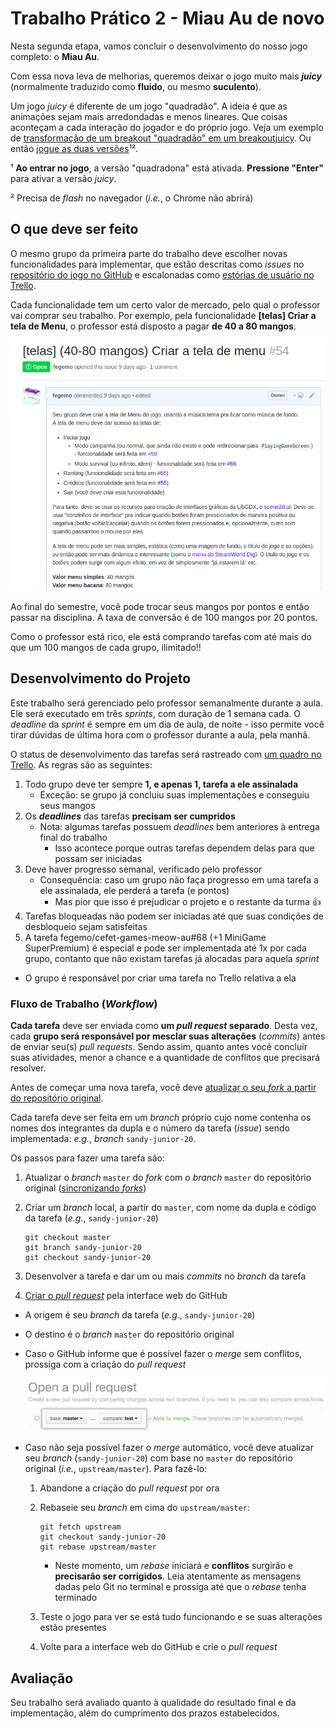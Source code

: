 # Trabalho Prático 2 - Miau Au **de novo**

Nesta segunda etapa, vamos concluir o desenvolvimento do nosso jogo completo:
o **Miau Au**.

Com essa nova leva de melhorias, queremos deixar o jogo muito mais
**_juicy_** (normalmente traduzido como **fluido**, ou mesmo **suculento**).

Um jogo _juicy_ é diferente de um jogo "quadradão". A ideia é que as
animações sejam mais arredondadas e menos lineares. Que coisas aconteçam
a cada interação do jogador e do próprio jogo. Veja um exemplo de
[transformação de um breakout "quadradão" em um breakoutjuicy][juice-it-or-lose-it].
Ou então [jogue as duas versões][juice-it-game]¹².

¹ **Ao entrar no jogo**, a versão "quadradona" está ativada. **Pressione
"Enter"** para ativar a versão _juicy_.

² Precisa de _flash_ no navegador (_i.e._, o Chrome não abrirá)

## O que deve ser feito

O mesmo grupo da primeira parte do trabalho deve escolher novas
funcionalidades para implementar, que estão descritas como _issues_ no
[repositório do jogo no GitHub][repo] e escalonadas como
[estórias de usuário no Trello][trello].

Cada funcionalidade tem um certo valor de mercado, pelo qual o professor
vai comprar seu trabalho. Por exemplo, pela funcionalidade **[telas]
Criar a tela de Menu**, o professor está disposto a pagar
**de 40 a 80 mangos**.

![](images/exemplo-tarefa.png)

Ao final do semestre, você pode trocar seus mangos por pontos e então
passar na disciplina. A taxa de conversão é de 100 mangos por 20 pontos.

Como o professor está rico, ele está comprando tarefas com até mais do que
um 100 mangos de cada grupo, ilimitado!!


## Desenvolvimento do Projeto

Este trabalho será gerenciado pelo professor semanalmente durante a aula. Ele
será executado em três _sprints_, com duração de 1 semana cada. O _deadline_
da _sprint_ é sempre em um dia de aula, de noite - isso permite você tirar
dúvidas de última hora com o professor durante a aula, pela manhã.

O status de desenvolvimento das tarefas será rastreado com
[um quadro no Trello][trello]. As regras são as seguintes:

1. Todo grupo deve ter sempre **1, e apenas 1, tarefa a ele assinalada**
   - Exceção: se grupo já concluiu suas implementações e conseguiu seus mangos
1. Os **_deadlines_** das tarefas **precisam ser cumpridos**
   - Nota: algumas tarefas possuem _deadlines_ bem anteriores à entrega
     final do trabalho
     - Isso acontece porque outras tarefas dependem delas para que possam
       ser iniciadas
1. Deve haver progresso semanal, verificado pelo professor
   - Consequência: caso um grupo não faça progresso em uma tarefa a ele
     assinalada, ele perderá a tarefa (e pontos)
     - Mas pior que isso é prejudicar o projeto e o restante da turma :thumbsup:
1. Tarefas bloqueadas não podem ser iniciadas até que suas condições
   de desbloqueio sejam satisfeitas
1. A tarefa fegemo/cefet-games-meow-au#68 (+1 MiniGame SuperPremium) é
   especial e pode ser implementada até 1x por cada grupo, contanto que não
   existam tarefas já alocadas para aquela _sprint_
  - O grupo é responsável por criar uma tarefa no Trello relativa a ela

### Fluxo de Trabalho (_Workflow_)

**Cada tarefa** deve ser enviada como **um _pull request_ separado**.
Desta vez, cada **grupo será responsável por mesclar suas alterações**
(_commits_) antes de enviar seu(s) _pull requests_. Sendo assim, quanto
antes você concluir suas atividades, menor a chance e a quantidade de
conflitos que precisará resolver.

Antes de começar uma nova tarefa, você deve
[atualizar o seu _fork_ a partir do repositório original][sync-fork].

Cada tarefa deve ser feita em um _branch_ próprio cujo nome contenha os
nomes dos integrantes da dupla e o número da tarefa (_issue_) sendo
implementada: _e.g._, _branch_ `sandy-junior-20`.

Os passos para fazer uma tarefa são:

1. Atualizar o _branch_ `master` do _fork_ com o _branch_ `master` do
   repositório original ([sincronizando _forks_][sync-fork])
1. Criar um _branch_ local, a partir do `master`, com nome da dupla e
   código da tarefa (_e.g._, `sandy-junior-20`)

   ```
   git checkout master
   git branch sandy-junior-20
   git checkout sandy-junior-20
   ```
1. Desenvolver a tarefa e dar um ou mais _commits_ no _branch_ da tarefa
1. [Criar o _pull request_][pull-request] pela interface web do GitHub
  - A origem é seu _branch_ da tarefa (_e.g._, `sandy-junior-20`)
  - O destino é o _branch_ `master` do repositório original
  - Caso o GitHub informe que é possível fazer o _merge_ sem conflitos,
    prossiga com a criação do _pull request_

    ![](images/pull-request-ok.png)
  - Caso não seja possível fazer o _merge_ automático, você deve atualizar
    seu _branch_ (`sandy-junior-20`) com base no `master` do
    repositório original (_i.e._, `upstream/master`). Para fazê-lo:
    1. Abandone a criação do _pull request_ por ora
    1. Rebaseie seu _branch_ em cima do `upstream/master`:

       ```
       git fetch upstream
       git checkout sandy-junior-20
       git rebase upstream/master
       ```
       - Neste momento, um _rebase_ iniciará e **conflitos** surgirão
         e **precisarão ser corrigidos**. Leia atentamente as mensagens
         dadas pelo Git no terminal e prossiga até que o _rebase_
         tenha terminado
    1. Teste o jogo para ver se está tudo funcionando e se suas
       alterações estão presentes
    1. Volte para a interface web do GitHub e crie o _pull request_

## Avaliação

Seu trabalho será avaliado quanto à qualidade do resultado final e da
implementação, além do cumprimento dos prazos estabelecidos.


[repo]: https://github.com/fegemo/cefet-games-brushmyteethplz
[repo-issues]: https://github.com/fegemo/cefet-games-brushmyteethplz/issues
[sync-fork]: https://help.github.com/articles/syncing-a-fork/
[pull-request]: https://help.github.com/articles/creating-a-pull-request/
[trello]: https://trello.com/b/vfO3X84s/projeto-meow-au
[juice-it-or-lose-it]: https://www.youtube.com/watch?v=Fy0aCDmgnxg
[juice-it-game]: http://grapefrukt.com/f/games/juicy-breakout/
